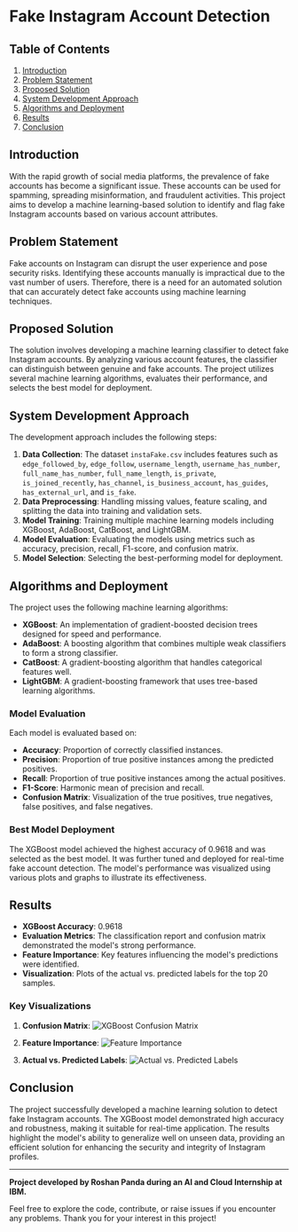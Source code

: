 # Fake Instagram Account Detection

## Table of Contents
1. [Introduction](#introduction)
2. [Problem Statement](#problem-statement)
3. [Proposed Solution](#proposed-solution)
4. [System Development Approach](#system-development-approach)
5. [Algorithms and Deployment](#algorithms-and-deployment)
6. [Results](#results)
7. [Conclusion](#conclusion)

## Introduction
With the rapid growth of social media platforms, the prevalence of fake accounts has become a significant issue. These accounts can be used for spamming, spreading misinformation, and fraudulent activities. This project aims to develop a machine learning-based solution to identify and flag fake Instagram accounts based on various account attributes.

## Problem Statement
Fake accounts on Instagram can disrupt the user experience and pose security risks. Identifying these accounts manually is impractical due to the vast number of users. Therefore, there is a need for an automated solution that can accurately detect fake accounts using machine learning techniques.

## Proposed Solution
The solution involves developing a machine learning classifier to detect fake Instagram accounts. By analyzing various account features, the classifier can distinguish between genuine and fake accounts. The project utilizes several machine learning algorithms, evaluates their performance, and selects the best model for deployment.

## System Development Approach
The development approach includes the following steps:
1. **Data Collection**: The dataset `instaFake.csv` includes features such as `edge_followed_by`, `edge_follow`, `username_length`, `username_has_number`, `full_name_has_number`, `full_name_length`, `is_private`, `is_joined_recently`, `has_channel`, `is_business_account`, `has_guides`, `has_external_url`, and `is_fake`.
2. **Data Preprocessing**: Handling missing values, feature scaling, and splitting the data into training and validation sets.
3. **Model Training**: Training multiple machine learning models including XGBoost, AdaBoost, CatBoost, and LightGBM.
4. **Model Evaluation**: Evaluating the models using metrics such as accuracy, precision, recall, F1-score, and confusion matrix.
5. **Model Selection**: Selecting the best-performing model for deployment.

## Algorithms and Deployment
The project uses the following machine learning algorithms:
- **XGBoost**: An implementation of gradient-boosted decision trees designed for speed and performance.
- **AdaBoost**: A boosting algorithm that combines multiple weak classifiers to form a strong classifier.
- **CatBoost**: A gradient-boosting algorithm that handles categorical features well.
- **LightGBM**: A gradient-boosting framework that uses tree-based learning algorithms.

### Model Evaluation
Each model is evaluated based on:
- **Accuracy**: Proportion of correctly classified instances.
- **Precision**: Proportion of true positive instances among the predicted positives.
- **Recall**: Proportion of true positive instances among the actual positives.
- **F1-Score**: Harmonic mean of precision and recall.
- **Confusion Matrix**: Visualization of the true positives, true negatives, false positives, and false negatives.

### Best Model Deployment
The XGBoost model achieved the highest accuracy of 0.9618 and was selected as the best model. It was further tuned and deployed for real-time fake account detection. The model's performance was visualized using various plots and graphs to illustrate its effectiveness.

## Results
- **XGBoost Accuracy**: 0.9618
- **Evaluation Metrics**: The classification report and confusion matrix demonstrated the model's strong performance.
- **Feature Importance**: Key features influencing the model's predictions were identified.
- **Visualization**: Plots of the actual vs. predicted labels for the top 20 samples.

### Key Visualizations
1. **Confusion Matrix**: 
   ![XGBoost Confusion Matrix](images/confusion_matrix.png)
   
2. **Feature Importance**:
   ![Feature Importance](images/feature_importance.png)
   
3. **Actual vs. Predicted Labels**:
   ![Actual vs. Predicted Labels](images/actual_vs_predicted.png)

## Conclusion
The project successfully developed a machine learning solution to detect fake Instagram accounts. The XGBoost model demonstrated high accuracy and robustness, making it suitable for real-time application. The results highlight the model's ability to generalize well on unseen data, providing an efficient solution for enhancing the security and integrity of Instagram profiles.

---

**Project developed by Roshan Panda during an AI and Cloud Internship at IBM.**

Feel free to explore the code, contribute, or raise issues if you encounter any problems. Thank you for your interest in this project!
